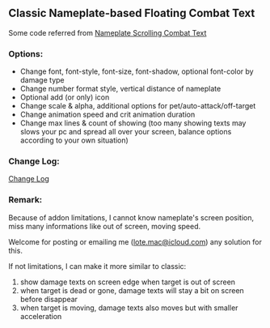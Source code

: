 ## Classic Nameplate-based Floating Combat Text

Some code referred from [Nameplate Scrolling Combat Text](https://www.curseforge.com/wow/addons/nameplate-scrolling-combat-text)

### Options:

* Change font, font-style, font-size, font-shadow, optional font-color by damage type
* Change number format style, vertical distance of nameplate
* Optional add (or only) icon
* Change scale & alpha, additional options for pet/auto-attack/off-target
* Change animation speed and crit animation duration  
* Change max lines & count of showing (too many showing texts may slows your pc and spread all over your screen, balance options according to your own situation)

### Change Log:
[Change Log](CHANGELOG.md)

### Remark:
Because of addon limitations, I cannot know nameplate's screen position, miss many informations like out of screen, moving speed.

Welcome for posting or emailing me (lote.mac@icloud.com) any solution for this.

If not limitations, I can make it more similar to classic:

1. show damage texts on screen edge when target is out of screen
1. when target is dead or gone, damage texts will stay a bit on screen before disappear
1. when target is moving, damage texts also moves but with smaller acceleration
